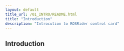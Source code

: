 ```yaml
---
layout: default
title_url: /01_INTRO/README.html
title: "Introduction"
description: "Introcution to ROSRider control card"
---
```


## Introduction
